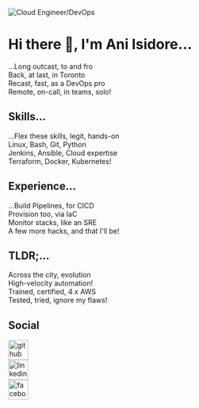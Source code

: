 ![Cloud Engineer/DevOps](https://user-images.githubusercontent.com/57046137/147709351-5f07724d-f429-4659-9bdf-276c7e2a1db3.png)
# Hi there 👋, I'm Ani Isidore...

...Long outcast, to and fro  
Back, at last, in Toronto  
Recast, fast, as a DevOps pro  
Remote, on-call, in teams, solo!  

## Skills...

...Flex these skills, legit, hands-on  
Linux, Bash, Git, Python  
Jenkins, Ansible, Cloud expertise  
Terraform, Docker, Kubernetes!  

## Experience...

...Build Pipelines, for CICD  
Provision too, via IaC  
Monitor stacks, like an SRE  
A few more hacks, and that I'll be!   

## TLDR;...

Across the city, evolution  
High-velocity automation!  
Trained, certified, 4 x AWS  
Tested, tried, ignore my flaws!  

## Social

[<img src='https://cdn.jsdelivr.net/npm/simple-icons@3.0.1/icons/github.svg' alt='github' height='40'>](https://github.com/anisidore)  
[<img src='https://cdn.jsdelivr.net/npm/simple-icons@3.0.1/icons/linkedin.svg' alt='linkedin' height='40'>](https://www.linkedin.com/in/anisidore/)  
[<img src='https://cdn.jsdelivr.net/npm/simple-icons@3.0.1/icons/facebook.svg' alt='facebook' height='40'>](https://www.facebook.com/ani.ekpenyong.5)  

<!--
**anisidore/anisidore** is a ✨ _special_ ✨ repository because its `README.md` (this file) appears on your GitHub profile.

Here are some ideas to get you started:

- 🔭 I’m currently working on ...
- 🌱 I’m currently learning ...
- 👯 I’m looking to collaborate on ...
- 🤔 I’m looking for help with ...
- 💬 Ask me about ...
- 📫 How to reach me: ...
- 😄 Pronouns: ...
- ⚡ Fun fact: ...
-->
